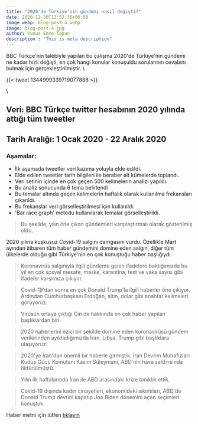 ```yaml
---
title: "2020'de Türkiye’nin gündemi nasıl değişti?"
date: 2020-12-30T12:52:36+06:00
image_webp: blog-post-4.webp
image: blog-post-4.jpg
author: Yunus Emre Tapan
description : "This is meta description"
---
```


 BBC Türkçe'nin talebiyle yapılan bu çalışma 2020'de Türkiye'nin gündemi ne kadar hızlı değişti, en çok hangi konular konuşuldu sorularının cevabını bulmak için gerçekleştirilmiştir. \


{{< tweet 1344999339719077888 >}}








\
## Veri: BBC Türkçe twitter hesabının 2020 yılında attığı tüm tweetler

## Tarih Aralığı: 1 Ocak 2020 - 22 Aralık 2020

### Aşamalar:

* İlk aşamada tweetler veri kazıma yoluyla elde edildi.
* Elde edilen tweetler tarih bilgileri ile beraber alt kümelerde toplandı.
* Veri setinin içinde en çok geçen 500 kelimelerin analizi yapıldı.
* Bu analiz sonucunda 6 tema belirlendi
* Bu temalar altında geçen kelimelerin haftalık olarak kullanılma frekansları çıkarıldı.
* Bu frekanslar veri görselleştirilmesi için kullanıldı.
* 'Bar race graph' metodu kullanılarak temalar görselleştirildi.


>Bu şekilde, yılın öne çıkan gündemleri karşılaştırmalı olarak gösterilmiş oldu.





2020 yılına kuşkusuz Covid-19 salgını damgasını vurdu. Özellikle Mart ayından itibaren tüm haber gündemini domine eden salgın, diğer tüm ülkelerde olduğu gibi Türkiye'nin en çok konuştuğu haber başlığıydı. 

>Koronavirüs salgınıyla ilgili gündeme gelen ifadelere baktığımızda bu yıl en çok sosyal mesafe, maske, karantina, test ve vaka sayısı gibi ifadeler karşımıza çıkıyor.

>Covid-19'dan sonra en çok Donald Trump'la ilgili haberler öne çıkıyor. 
>Ardından Cumhurbaşkanı Erdoğan, altın, dolar gibi anahtar kelimeleri görüyoruz.

>Virüsün ortaya çıktığı Çin de hakkında en çok haber yapılan başlıklardan biri.

>2020 haberlerini ezici bir şekilde domine eden koronavirüsü gündem verilerinden ayıkladığımızda İran, Libya, Trump gibi başlıklara ulaşıyoruz.

>2020'ye İran'dan önemli bir haberle girmiştik. İran Devrim Muhafızları Kudüs Gücü Komutanı Kasım Süleymani, ABD'nin hava saldırısında öldürülmüştü.

>Yılın ilk haftalarında İran ile ABD arasındaki krize tanıklık ettik.

>Covid-19 dışında kadın cinayetleri, ekonomideki sıkıntıları, ABD'de Donald Trump devrini kapatıp Joe Biden dönemini açan seçimleri konuştuk.


Haber metni için lütfen [tıklayın](https://www.bbc.com/turkce/haberler-turkiye-55491247?at_custom2=twitter&at_custom3=BBC+Turkce&at_medium=custom7&at_custom1=%5Bpost+type%5D&at_campaign=64&at_custom4=7812A50A-4C0F-11EB-96A8-3DEA15F31EAE)
